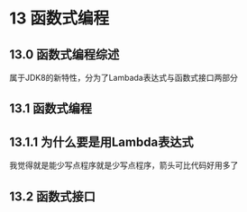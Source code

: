 <!--
 * @Author: your name
 * @Date: 2020-04-17 11:22:53
 * @LastEditTime: 2020-04-17 11:33:01
 * @LastEditors: Please set LastEditors
 * @Description: In User Settings Edit
 * @FilePath: \docs\1.basics\1.java-basic\13-函数式编程.md
 -->
# 13 函数式编程

## 13.0 函数式编程综述

属于JDK8的新特性，分为了Lambada表达式与函数式接口两部分

## 13.1 函数式编程

## 13.1.1 为什么要是用Lambda表达式

我觉得就是能少写点程序就是少写点程序，箭头可比代码好用多了







## 13.2 函数式接口